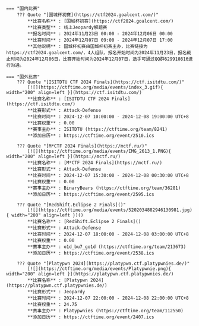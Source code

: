     === "国内比赛"
        ??? Quote "[国城杯初赛](https://ctf2024.goalcent.com/)"  
            **比赛名称** : [国城杯初赛](https://ctf2024.goalcent.com/)  
            **比赛类型** : 线上Jeopardy解题赛  
            **报名时间** : 2024年11月23日 00:00 - 2024年12月06日 00:00  
            **比赛时间** : 2024年12月07日 09:00 - 2024年12月07日 17:00  
            **其他说明** : 国城杯初赛由国城杯初赛主办，比赛链接为https://ctf2024.goalcent.com/，4人组队，报名开始时间为2024年11月23日，报名截止时间为2024年12月06日，比赛开始时间为2024年12月07日，选手可通过QQ群629910816进行沟通。  
                
    === "国外比赛"
        ??? Quote "[ISITDTU CTF 2024 Finals](https://ctf.isitdtu.com/)"  
            [![](https://ctftime.org/media/events/index_3.gif){ width="200" align=left }](https://ctf.isitdtu.com/)  
            **比赛名称** : [ISITDTU CTF 2024 Finals](https://ctf.isitdtu.com/)  
            **比赛形式** : Attack-Defense  
            **比赛时间** : 2024-12-07 10:00:00 - 2024-12-08 19:00:00 UTC+8  
            **比赛权重** : 0.00  
            **赛事主办** : ISITDTU (https://ctftime.org/team/8241)  
            **添加日历** : https://ctftime.org/event/2510.ics  
            
        ??? Quote "[M*CTF 2024 Finals](https://mctf.ru/)"  
            [![](https://ctftime.org/media/events/IMG_2613_1.PNG){ width="200" align=left }](https://mctf.ru/)  
            **比赛名称** : [M*CTF 2024 Finals](https://mctf.ru/)  
            **比赛形式** : Attack-Defense  
            **比赛时间** : 2024-12-07 15:30:00 - 2024-12-08 00:30:00 UTC+8  
            **比赛权重** : 0.00  
            **赛事主办** : BinaryBears (https://ctftime.org/team/36281)  
            **添加日历** : https://ctftime.org/event/2595.ics  
            
        ??? Quote "[RedShift.Eclipse 2 Finals]()"  
            [![](https://ctftime.org/media/events/5202034882946130981.jpg){ width="200" align=left }]()  
            **比赛名称** : [RedShift.Eclipse 2 Finals]()  
            **比赛形式** : Attack-Defense  
            **比赛时间** : 2024-12-07 18:00:00 - 2024-12-08 03:00:00 UTC+8  
            **比赛权重** : 0.00  
            **赛事主办** : o1d_bu7_go1d (https://ctftime.org/team/213673)  
            **添加日历** : https://ctftime.org/event/2538.ics  
            
        ??? Quote "[Platypwn 2024](https://platypwn.ctf.platypwnies.de/)"  
            [![](https://ctftime.org/media/events/Platypwnie.png){ width="200" align=left }](https://platypwn.ctf.platypwnies.de/)  
            **比赛名称** : [Platypwn 2024](https://platypwn.ctf.platypwnies.de/)  
            **比赛形式** : Jeopardy  
            **比赛时间** : 2024-12-07 22:00:00 - 2024-12-08 22:00:00 UTC+8  
            **比赛权重** : 24.75  
            **赛事主办** : Platypwnies (https://ctftime.org/team/112550)  
            **添加日历** : https://ctftime.org/event/2407.ics  
            